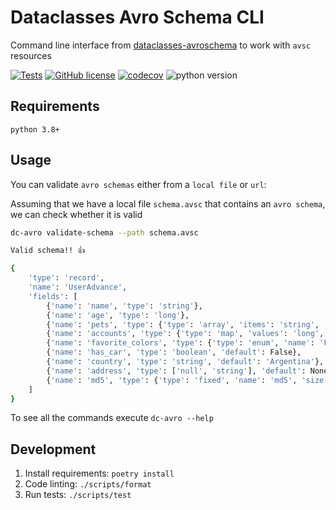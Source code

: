# Dataclasses Avro Schema CLI

Command line interface from [dataclasses-avroschema](https://github.com/marcosschroh/dataclasses-avroschema) to work with `avsc` resources

[![Tests](https://github.com/marcosschroh/dc-avro/actions/workflows/tests.yaml/badge.svg)](https://github.com/marcosschroh/dc-avro/actions/workflows/tests.yaml)
[![GitHub license](https://img.shields.io/github/license/marcosschroh/dc-avro.svg)](https://github.com/marcosschroh/dc-avro/blob/master/LICENSE)
[![codecov](https://codecov.io/gh/marcosschroh/dc-avro/branch/master/graph/badge.svg)](https://codecov.io/gh/marcosschroh/dc-avro)
![python version](https://img.shields.io/badge/python-3.8%2B-yellowgreen)

## Requirements

`python 3.8+`

## Usage

You can validate `avro schemas` either from a `local file` or `url`:

Assuming that we have a local file `schema.avsc` that contains an `avro schema`, we can check whether it is valid

```bash
dc-avro validate-schema --path schema.avsc

Valid schema!! 👍 

{
    'type': 'record',
    'name': 'UserAdvance',
    'fields': [
        {'name': 'name', 'type': 'string'},
        {'name': 'age', 'type': 'long'},
        {'name': 'pets', 'type': {'type': 'array', 'items': 'string', 'name': 'pet'}},
        {'name': 'accounts', 'type': {'type': 'map', 'values': 'long', 'name': 'account'}},
        {'name': 'favorite_colors', 'type': {'type': 'enum', 'name': 'FavoriteColor', 'symbols': ['BLUE', 'YELLOW', 'GREEN']}},
        {'name': 'has_car', 'type': 'boolean', 'default': False},
        {'name': 'country', 'type': 'string', 'default': 'Argentina'},
        {'name': 'address', 'type': ['null', 'string'], 'default': None},
        {'name': 'md5', 'type': {'type': 'fixed', 'name': 'md5', 'size': 16}}
    ]
}
```

To see all the commands execute `dc-avro --help`

## Development

1. Install requirements: `poetry install`
2. Code linting: `./scripts/format`
3. Run tests: `./scripts/test`
